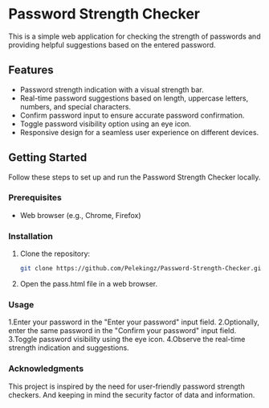 # Password Strength Checker

This is a simple web application for checking the strength of passwords and providing helpful suggestions based on the entered password.

## Features

- Password strength indication with a visual strength bar.
- Real-time password suggestions based on length, uppercase letters, numbers, and special characters.
- Confirm password input to ensure accurate password confirmation.
- Toggle password visibility option using an eye icon.
- Responsive design for a seamless user experience on different devices.

## Getting Started

Follow these steps to set up and run the Password Strength Checker locally.

### Prerequisites

- Web browser (e.g., Chrome, Firefox)

### Installation

1. Clone the repository:

   ```bash
   git clone https://github.com/Pelekingz/Password-Strength-Checker.git


2. Open the pass.html file in a web browser.



### Usage

1.Enter your password in the "Enter your password" input field.
2.Optionally, enter the same password in the "Confirm your password" input field.
3.Toggle password visibility using the eye icon.
4.Observe the real-time strength indication and suggestions.


### Acknowledgments

This project is inspired by the need for user-friendly password strength checkers.
And keeping in mind the security factor of data and information.
